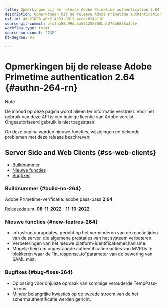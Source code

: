 ```yaml
---
title: Opmerkingen bij de release Adobe Primetime authentication 2.64
description: Opmerkingen bij de release Adobe Primetime authentication 2.64
exl-id: 4db21026-a0c2-4e33-b01f-4ccae824a110
source-git-commit: bfc3ba55c99daba561255760baf273b6538a3c6e
workflow-type: tm+mt
source-wordcount: '132'
ht-degree: 0%

---
```


# Opmerkingen bij de release Adobe Primetime authentication 2.64 {#authn-264-rn}

>[!NOTE]
>
>De inhoud op deze pagina wordt alleen ter informatie verstrekt. Voor het gebruik van deze API is een huidige licentie van Adobe vereist. Ongeautoriseerd gebruik is niet toegestaan.

Op deze pagina worden nieuwe functies, wijzigingen en bekende problemen met deze release beschreven:

## Server Side and Web Clients {#ss-web-clients}

* [Buildnummer](#build-no-264)
* [Nieuwe functies](#new-featres-264)
* [Bugfixes](#bug-fixes-264)


### Buildnummer {#build-no-264}

Adobe Primetime-verificatie: adobe pass-pass **2,64**

Releasedatum: **08-11-2022 - 11-10-2022**

### Nieuwe functies {#new-featres-264}

* Infrastructuurupdates, gericht op het verminderen van de reactietijden van de server, die algemene prestaties van het systeem verbeteren.
* Verbeteringen van het nieuwe platform-identificatiemechanisme.
* Mogelijkheid om ongevraagde authentificatiereacties van MVPDs te blokkeren waar de &quot;in_response_to&quot;parameter van de bewering van SAML mist.

### Bugfixes {#bug-fixes-264}

* Oplossing voor onjuiste opmaak van sommige verouderde TempPass-tokens.
* Minder belangrijke kwesties op de tweede stroom van de het schermauthentificatie werden gericht.
